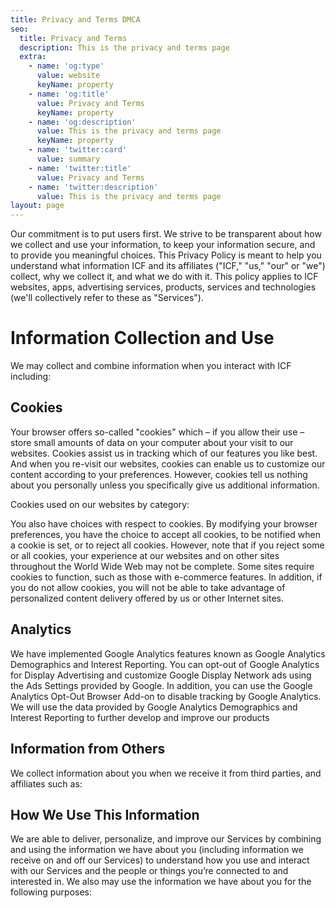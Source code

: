 ```yaml
---
title: Privacy and Terms DMCA
seo:
  title: Privacy and Terms
  description: This is the privacy and terms page
  extra:
    - name: 'og:type'
      value: website
      keyName: property
    - name: 'og:title'
      value: Privacy and Terms
      keyName: property
    - name: 'og:description'
      value: This is the privacy and terms page
      keyName: property
    - name: 'twitter:card'
      value: summary
    - name: 'twitter:title'
      value: Privacy and Terms
    - name: 'twitter:description'
      value: This is the privacy and terms page
layout: page
---
```

Our commitment is to put users first. We strive to be transparent about
how we collect and use your information, to keep your information
secure, and to provide you meaningful choices. This Privacy Policy is
meant to help you understand what information ICF and its affiliates
("ICF," "us," "our" or "we") collect, why we collect it, and what we do
with it. This policy applies to ICF websites, apps, advertising
services, products, services and technologies (we'll collectively refer
to these as "Services").

# Information Collection and Use               

We may collect and combine information when you interact with ICF including:

    

## Cookies

Your
 browser offers so-called "cookies" which – if you allow their use – 
store small amounts of data on your computer about your visit to our 
websites. Cookies assist us in tracking which of our features you like 
best. And when you re-visit our websites, cookies can enable us to 
customize our content according to your preferences. However, cookies 
tell us nothing about you personally unless you specifically give us 
additional information.

Cookies used on our websites by category:

     

You also have choices with respect to 
cookies. By modifying your browser preferences, you have the choice to 
accept all cookies, to be notified when a cookie is set, or to reject 
all cookies. However, note that if you reject some or all cookies, your 
experience at our websites and on other sites throughout the World Wide 
Web may not be complete. Some sites require cookies to function, such as
 those with e-commerce features. In addition, if you do not allow 
cookies, you will not be able to take advantage of personalized content 
delivery offered by us or other Internet sites.

## Analytics

We
 have implemented Google Analytics features known as Google Analytics 
Demographics and Interest Reporting. You can opt-out of Google Analytics
 for Display Advertising and customize Google Display Network ads using 
the Ads Settings provided by Google. In addition, you can use the Google
 Analytics Opt-Out Browser Add-on to disable tracking by Google 
Analytics. We will use the data provided by Google Analytics 
Demographics and Interest Reporting to further develop and improve our 
products

## Information from Others

We collect information about you when we receive it from third parties, and affiliates such as:

   

## How We Use This Information

We
 are able to deliver, personalize, and improve our Services by combining
 and using the information we have about you (including information we 
receive on and off our Services) to understand how you use and interact 
with our Services and the people or things you’re connected to and 
interested in. We also may use the information we have about you for the
 following purposes:

             
